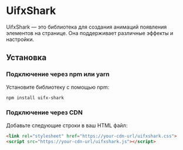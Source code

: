 # UifxShark

UifxShark — это библиотека для создания анимаций появления элементов на странице. Она поддерживает различные эффекты и настройки.

## Установка

### Подключение через npm или yarn

Установите библиотеку с помощью npm:

```sh
npm install uifx-shark
```


### Подключение через CDN

Добавьте следующие строки в ваш HTML файл:

```html
<link rel="stylesheet" href="https://your-cdn-url/uifxshark.css">
<script src="https://your-cdn-url/uifxshark.js"></script>
